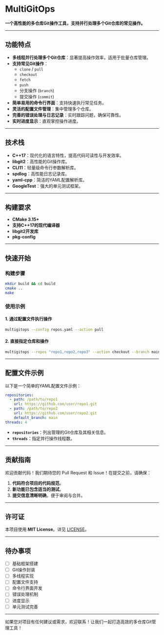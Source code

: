 # MultiGitOps

**一个高性能的多仓库Git操作工具，支持并行处理多个Git仓库的常见操作。**

---

## 功能特点

- **多线程并行处理多个Git仓库**：显著提高操作效率，适用于批量仓库管理。
- **支持常见Git操作**：
  - `clone` / `pull`
  - `checkout`
  - `fetch`
  - `push`
  - 分支操作 (`branch`)
  - 提交操作 (`commit`)
- **简单易用的命令行界面**：支持快速执行常见任务。
- **灵活的配置文件管理**：集中管理多个仓库。
- **完善的错误处理与日志记录**：实时跟踪问题，确保可靠性。
- **实时进度显示**：直观掌控操作进度。

---

## 技术栈

- **C++17**：现代化的语言特性，提高代码可读性与开发效率。
- **libgit2**：高性能的Git操作库。
- **CLI11**：轻量级命令行参数解析库。
- **spdlog**：高性能日志记录库。
- **yaml-cpp**：简洁的YAML配置解析库。
- **GoogleTest**：强大的单元测试框架。

---

## 构建要求

- **CMake 3.15+**
- **支持C++17的现代编译器**
- **libgit2开发库**
- **pkg-config**

---

## 快速开始

### 构建步骤

```bash
mkdir build && cd build
cmake ..
make
```

### 使用示例

#### 1. 通过配置文件执行操作

```bash
multigitops --config repos.yaml --action pull
```

#### 2. 直接指定仓库和操作

```bash
multigitops --repos "repo1,repo2,repo3" --action checkout --branch main
```

---

## 配置文件示例

以下是一个简单的YAML配置文件示例：

```yaml
repositories:
  - path: /path/to/repo1
    url: https://github.com/user/repo1.git
  - path: /path/to/repo2
    url: https://github.com/user/repo2.git
    default_branch: main
threads: 4
```

- **`repositories`**：列出管理的Git仓库及其相关信息。
- **`threads`**：指定并行操作线程数。

---

## 贡献指南

欢迎贡献代码！我们期待您的 Pull Request 和 Issue！在提交之前，请确保：

1. **代码符合项目的代码规范**。
2. **新功能已包含适当的测试**。
3. **提交信息清晰明确**，便于审阅与合并。

---

## 许可证

本项目使用 **MIT License**。详见 [LICENSE](./LICENSE)。

---

## 待办事项

- [ ]  基础框架搭建
- [ ]  Git操作封装
- [ ]  多线程实现
- [ ]  配置文件支持
- [ ]  命令行界面开发
- [ ]  错误处理机制
- [ ]  进度显示
- [ ]  单元测试完善

---

如果您对项目有任何建议或需求，欢迎联系！让我们一起打造高效的多仓库Git管理工具！
